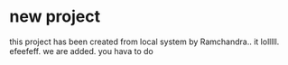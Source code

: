 # new project

this project has been created from local system by Ramchandra..
it lolllll.
efeefeff.
we are added.
you hava to do
